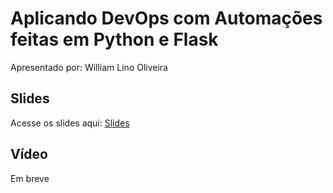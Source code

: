 # Aplicando DevOps com Automações feitas em Python e Flask

Apresentado por: William Lino Oliveira


## Slides

Acesse os slides aqui: [Slides](./pybr2019-william-lino-oliveira-aplicando-devops-com-automacoes-feitas.pptx)


## Vídeo

Em breve